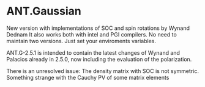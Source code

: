 # ANT.Gaussian
New version with implementations of SOC and spin rotations by Wynand Dednam
It also works both with intel and PGI compilers. No need to maintain two versions. Just set your enviroments variables.


ANT.G-2.5.1 is intended to contain the latest changes of Wynand and Palacios already in 2.5.0, now including the evaluation of the polarization. 

There is an unresolved issue: The density matrix with SOC is not symmetric. Something strange with the Cauchy PV of some matrix elements
